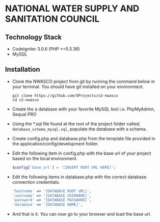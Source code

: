 NATIONAL WATER SUPPLY AND SANITATION COUNCIL
============================================

Technology Stack
----------------
- CodeIgniter 3.0.6 (PHP >=5.5.36)
- MySQL

Installation
------------
- Clone the NWASCO project from git by running the command below in your terminal. You should have git installed on your
  environment.
  
  ```
  git clone https://github.com/SProjects/v2-nwasco
  cd v2-nwasco
  ```
- Create the a database with your favorite MySQL tool i.e. PhpMyAdmin, Sequal PRO
- Using the *.sql file found at the root of the project folder called; `database_schema_mysql.sql`, populate the database
  with a schema.
- Create config.php and database.php from the template file provided in the application/config/development folder.
- Edit the following item in config.php with the base url of your project based on the local environment.

  ``` php
  $config['base_url'] = '[INSERT ROOT URL HERE]';
  ```
- Edit the following items in database.php with the correct database connection credentials.

  ``` php
  'hostname' => '[DATABASE ROOT URL]',
  'username' => '[DATABASE USERNAME]',
  'password' => '[DATABASE PASSWORD]',
  'database' => '[DATABASE NAME]',
  ```
- And that is it. You can now go to your browser and load the base url.